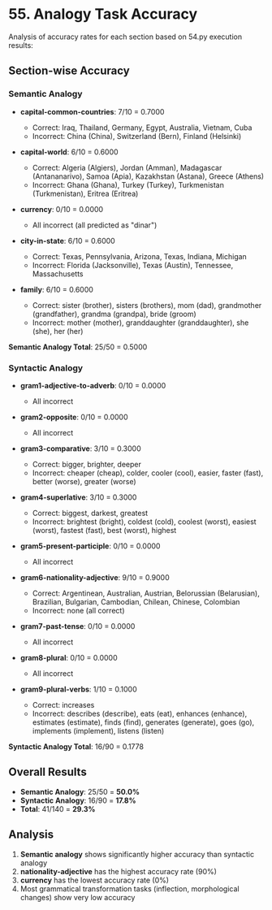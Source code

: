 # 55. Analogy Task Accuracy

Analysis of accuracy rates for each section based on 54.py execution results:

## Section-wise Accuracy

### Semantic Analogy

- **capital-common-countries**: 7/10 = 0.7000
  - Correct: Iraq, Thailand, Germany, Egypt, Australia, Vietnam, Cuba
  - Incorrect: China (China), Switzerland (Bern), Finland (Helsinki)

- **capital-world**: 6/10 = 0.6000
  - Correct: Algeria (Algiers), Jordan (Amman), Madagascar (Antananarivo), Samoa (Apia), Kazakhstan (Astana), Greece (Athens)
  - Incorrect: Ghana (Ghana), Turkey (Turkey), Turkmenistan (Turkmenistan), Eritrea (Eritrea)

- **currency**: 0/10 = 0.0000
  - All incorrect (all predicted as "dinar")

- **city-in-state**: 6/10 = 0.6000
  - Correct: Texas, Pennsylvania, Arizona, Texas, Indiana, Michigan
  - Incorrect: Florida (Jacksonville), Texas (Austin), Tennessee, Massachusetts

- **family**: 6/10 = 0.6000
  - Correct: sister (brother), sisters (brothers), mom (dad), grandmother (grandfather), grandma (grandpa), bride (groom)
  - Incorrect: mother (mother), granddaughter (granddaughter), she (she), her (her)

**Semantic Analogy Total**: 25/50 = 0.5000

### Syntactic Analogy

- **gram1-adjective-to-adverb**: 0/10 = 0.0000
  - All incorrect

- **gram2-opposite**: 0/10 = 0.0000
  - All incorrect

- **gram3-comparative**: 3/10 = 0.3000
  - Correct: bigger, brighter, deeper
  - Incorrect: cheaper (cheap), colder, cooler (cool), easier, faster (fast), better (worse), greater (worse)

- **gram4-superlative**: 3/10 = 0.3000
  - Correct: biggest, darkest, greatest
  - Incorrect: brightest (bright), coldest (cold), coolest (worst), easiest (worst), fastest (fast), best (worst), highest

- **gram5-present-participle**: 0/10 = 0.0000
  - All incorrect

- **gram6-nationality-adjective**: 9/10 = 0.9000
  - Correct: Argentinean, Australian, Austrian, Belorussian (Belarusian), Brazilian, Bulgarian, Cambodian, Chilean, Chinese, Colombian
  - Incorrect: none (all correct)

- **gram7-past-tense**: 0/10 = 0.0000
  - All incorrect

- **gram8-plural**: 0/10 = 0.0000
  - All incorrect

- **gram9-plural-verbs**: 1/10 = 0.1000
  - Correct: increases
  - Incorrect: describes (describe), eats (eat), enhances (enhance), estimates (estimate), finds (find), generates (generate), goes (go), implements (implement), listens (listen)

**Syntactic Analogy Total**: 16/90 = 0.1778

## Overall Results

- **Semantic Analogy**: 25/50 = **50.0%**
- **Syntactic Analogy**: 16/90 = **17.8%**
- **Total**: 41/140 = **29.3%**

## Analysis

1. **Semantic analogy** shows significantly higher accuracy than syntactic analogy
2. **nationality-adjective** has the highest accuracy rate (90%)
3. **currency** has the lowest accuracy rate (0%)
4. Most grammatical transformation tasks (inflection, morphological changes) show very low accuracy